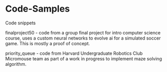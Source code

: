 # Code-Samples
Code snippets

finalproject50 - code from a group final project for intro computer science course, uses a custom neural networks to evolve ai for a simulated soccer game. This is mostly a proof of concept.

priority_queue - code from Harvard Undergraduate Robotics Club Micromouse team as part of a work in progress to implement maze solving algorithm.
